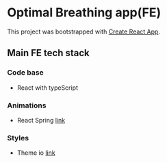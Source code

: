 # Optimal Breathing app(FE)

This project was bootstrapped with [Create React App](https://github.com/facebook/create-react-app).

## Main FE tech stack

### Code base

- React with typeScript

### Animations

- React Spring [link](https://react-spring.io/)

### Styles

- Theme io [link](https://theme-ui.com/)


